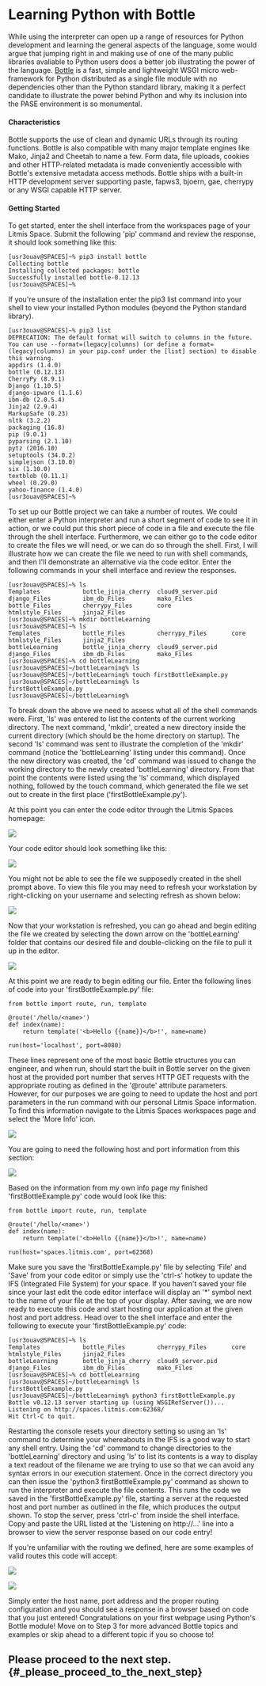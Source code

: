 # Learning Python with Bottle

While using the interpreter can open up a range of resources for Python development and learning the general aspects of the language, some would argue that jumping right in and making use of one of the many public libraries avaliable to Python users doos a better job illustrating the power of the language. [Bottle](https://bottlepy.org/docs/dev/ "See the Bottle documentation") is a fast, simple and lightweight WSGI micro web-framework for Python distributed as a single file module with no dependencies other than the Python standard library, making it a perfect candidate to illustrate the power behind Python and why its inclusion into the PASE environment is so monumental.

#### Characteristics

Bottle supports the use of clean and dynamic URLs through its routing functions. Bottle is also compatible with many major template engines like Mako, Jinja2 and Cheetah to name a few. Form data, file uploads, cookies and other HTTP-related metadata is made conveniently accessible with Bottle's extensive metadata access methods. Bottle ships with a built-in HTTP development server supporting paste, fapws3, bjoern, gae, cherrypy or any WSGI capable HTTP server.

#### Getting Started

To get started, enter the shell interface from the workspaces page of your Litmis Space. Submit the following 'pip' command and review the response, it should look something like this:

```
[usr3ouav@SPACES]~% pip3 install bottle
Collecting bottle
Installing collected packages: bottle
Successfully installed bottle-0.12.13
[usr3ouav@SPACES]~% 
```

If you're unsure of the installation enter the pip3 list command into your shell to view your installed Python modules \(beyond the Python standard library\).

```
[usr3ouav@SPACES]~% pip3 list
DEPRECATION: The default format will switch to columns in the future. You can use --format=(legacy|columns) (or define a format=(legacy|columns) in your pip.conf under the [list] section) to disable this warning.
appdirs (1.4.0)
bottle (0.12.13)
CherryPy (8.9.1)
Django (1.10.5)
django-ipware (1.1.6)
ibm-db (2.0.5.4)
Jinja2 (2.9.4)
MarkupSafe (0.23)
nltk (3.2.2)
packaging (16.8)
pip (9.0.1)
pyparsing (2.1.10)
pytz (2016.10)
setuptools (34.0.2)
simplejson (3.10.0)
six (1.10.0)
textblob (0.11.1)
wheel (0.29.0)
yahoo-finance (1.4.0)
[usr3ouav@SPACES]~% 
```

To set up our Bottle project we can take a number of routes. We could either enter a Python interpreter and run a short segment of code to see it in action, or we could put this short piece of code in a file and execute the file through the shell interface. Furthermore, we can either go to the code editor to create the files we will need, or we can do so through the shell. First, I will illustrate how we can create the file we need to run with shell commands, and then I'll demonstrate an alternative via the code editor. Enter the following commands in your shell interface and review the responses.

```
[usr3ouav@SPACES]~% ls
Templates            bottle_jinja_cherry  cloud9_server.pid    django_Files         ibm_db_Files         mako_Files
bottle_Files         cherrypy_Files       core                 htmlstyle_Files      jinja2_Files
[usr3ouav@SPACES]~% mkdir bottleLearning
[usr3ouav@SPACES]~% ls
Templates            bottle_Files         cherrypy_Files       core                 htmlstyle_Files      jinja2_Files
bottleLearning       bottle_jinja_cherry  cloud9_server.pid    django_Files         ibm_db_Files         mako_Files
[usr3ouav@SPACES]~% cd bottleLearning
[usr3ouav@SPACES]~/bottleLearning% ls
[usr3ouav@SPACES]~/bottleLearning% touch firstBottleExample.py
[usr3ouav@SPACES]~/bottleLearning% ls
firstBottleExample.py
[usr3ouav@SPACES]~/bottleLearning% 
```

To break down the above we need to assess what all of the shell commands were. First, 'ls' was entered to list the contents of the current working directory. The next command, 'mkdir', created a new directory inside the current directory \(which should be the home directory on startup\). The second 'ls' command was sent to illustrate the completion of the 'mkdir' command \(notice the 'bottleLearning' listing under this command\). Once the new directory was created, the 'cd' command was issued to change the working directory to the newly created 'bottleLearning' directory. From that point the contents were listed using the 'ls' command, which displayed nothing, followed by the touch command, which generated the file we set out to create in the first place \('firstBottleExample.py'\).

At this point you can enter the code editor through the Litmis Spaces homepage:

![](/assets/codeEditor.png)

Your code editor should look something like this:

![](/assets/codeEditorScreen.png)

You might not be able to see the file we supposedly created in the shell prompt above. To view this file you may need to refresh your workstation by right-clicking on your username and selecting refresh as shown below:

![](/assets/refreshCodeEditor.png)

Now that your workstation is refreshed, you can go ahead and begin editing the file we created by selecting the down arrow on the 'bottleLearning' folder that contains our desired file and double-clicking on the file to pull it up in the editor.

![](/assets/selectingFileInEditor.png)

At this point we are ready to begin editing our file. Enter the following lines of code into your 'firstBottleExample.py' file:

```
from bottle import route, run, template

@route('/hello/<name>')
def index(name):
    return template('<b>Hello {{name}}</b>!', name=name)

run(host='localhost', port=8080)
```

These lines represent one of the most basic Bottle structures you can engineer, and when run, should start the built in Bottle server on the given host at the provided port number that serves HTTP GET requests with the appropriate routing as defined in the '@route' attribute parameters. However, for our purposes we are going to need to update the host and port parameters in the run command with our personal Litmis Space information. To find this information navigate to the Litmis Spaces workspaces page and select the 'More Info' icon.

![](/assets/informationIcon.png)

You are going to need the following host and port information from this section:

![](/assets/hostAndPortInfo.png)

Based on the information from my own info page my finished 'firstBottleExample.py' code would look like this:

```
from bottle import route, run, template

@route('/hello/<name>')
def index(name):
    return template('<b>Hello {{name}}</b>!', name=name)

run(host='spaces.litmis.com', port=62368)
```

Make sure you save the 'firstBottleExample.py' file by selecting 'File' and 'Save' from your code editor or simply use the 'ctrl-s' hotkey to update the IFS \(Integrated File System\) for your space. If you haven't saved your file since your last edit the code editor interface will display an '\*' symbol next to the name of your file at the top of your display. After saving, we are now ready to execute this code and start hosting our application at the given host and port address. Head over to the shell interface and enter the following to execute your 'firstBottleExample.py' code:

```
[usr3ouav@SPACES]~% ls
Templates            bottle_Files         cherrypy_Files       core                 htmlstyle_Files      jinja2_Files
bottleLearning       bottle_jinja_cherry  cloud9_server.pid    django_Files         ibm_db_Files         mako_Files
[usr3ouav@SPACES]~% cd bottleLearning
[usr3ouav@SPACES]~/bottleLearning% ls
firstBottleExample.py
[usr3ouav@SPACES]~/bottleLearning% python3 firstBottleExample.py
Bottle v0.12.13 server starting up (using WSGIRefServer())...
Listening on http://spaces.litmis.com:62368/
Hit Ctrl-C to quit.
```

Restarting the console resets your directory setting so using an 'ls' command to determine your whereabouts in the IFS is a good way to start any shell entry. Using the 'cd' command to change directories to the 'bottleLearning' directory and using 'ls' to list its contents is a way to display a text readout of the filename we are trying to use so that we can avoid any syntax errors in our execution statement. Once in the correct directory you can then issue the 'python3 firstBottleExample.py' command as shown to run the interpreter and execute the file contents. This runs the code we saved in the 'firstBottleExample.py' file, starting a server at the requested host and port number as outlined in the file, which produces the output shown. To stop the server, press 'ctrl-c' from inside the shell interface. Copy and paste the URL listed at the 'Listening on http://...' line into a browser to view the server response based on our code entry!

If you're unfamiliar with the routing we defined, here are some examples of valid routes this code will accept:

![](/assets/routingInBrowserExample.png)

![](/assets/firefoxRoutingExampleWithArrows.png)

Simply enter the host name, port address and the proper routing configuration and you should see a response in a browser based on code that you just entered! Congratulations on your first webpage using Python's Bottle module! Move on to Step 3 for more advanced Bottle topics and examples or skip ahead to a different topic if you so choose to!

## Please proceed to the next step. {#_please_proceed_to_the_next_step}



